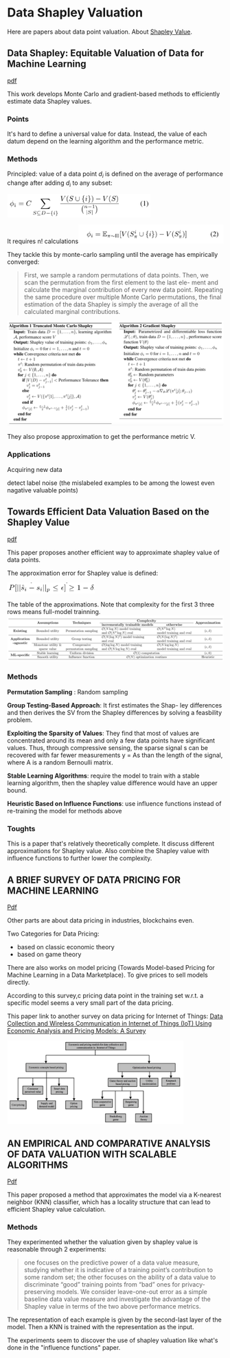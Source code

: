 # Data Shapley Valuation

Here are papers about data point valuation. About [Shapley Value](https://www.rand.org/content/dam/rand/pubs/research_memoranda/2008/RM670.pdf).

## Data Shapley: Equitable Valuation of Data for Machine Learning

[pdf](http://proceedings.mlr.press/v97/ghorbani19c/ghorbani19c.pdf)

This work develops Monte Carlo and gradient-based methods to efficiently estimate data Shapley values.

### Points

It's hard to define a universal value for data. Instead, the value of each datum depend on the learning algorithm and the performance metric.

### Methods

Principled: value of a data point $d_i$ is defined on the average of performance change after adding $d_i$ to any subset:

<img src="./pics/data_shapley_1.png" alt="data_shapley_1" style="zoom:33%;" />

It requires n! calculations<img src="./pics/data_shapley_2.png" alt="data_shapley_2" style="zoom:33%;" />

They tackle this by monte-carlo sampling until the average has empirically converged: 

> First, we sample a random permutations of data points. Then, we scan the permutation from the first element to the last ele- ment and calculate the marginal contribution of every new data point. Repeating the same procedure over multiple Monte Carlo permutations, the final estimation of the data Shapley is simply the average of all the calculated marginal contributions.

![data_shapley_3](./pics/data_shapley_3.png)

They also propose approximation to get the performance metric V.

### Applications

Acquiring new data

detect label noise (the mislabeled examples to be among the lowest even nagative valuable points)



## Towards Efficient Data Valuation Based on the Shapley Value

[pdf](https://arxiv.org/pdf/1902.10275.pdf)

This paper proposes another efficient way to approximate shapley value of data points.

The approximation error for Shapley value is defined:

<img src="./pics/efficient_shapley_1.png" alt="efficient_shapley_1" style="zoom:33%;" />

The table of the approximations. Note that complexity for the first 3 three rows means full-model trainning.![efficient_shapley_2](./pics/efficient_shapley_2.png)

### Methods

**Permutation Sampling** : Random sampling

**Group Testing-Based Approach**: It first estimates the Shap- ley differences and then derives the SV from the Shapley differences by solving a feasbility problem.

**Exploiting the Sparsity of Values**: They find that most of values are concentrated around its mean and only a few data points have significant values. Thus, through compressive sensing, the sparse signal s can be recovered with far fewer measurements y = As than the length of the signal, where A is a random Bernoulli matrix.

**Stable Learning Algorithms**: require the model to train with a stable learning algorithm, then the shapley value difference would have an upper bound.

**Heuristic Based on Influence Functions**: use influence functions instead of re-training the model for methods above

### Toughts

This is a paper that's relatively theoretically complete. It discuss different approximations for Shapley value. Also combine the Shapley value with influence functions to further lower the complexity.



## A BRIEF SURVEY OF DATA PRICING FOR MACHINE LEARNING

[Pdf](https://aircconline.com/csit/papers/vol10/csit100209.pdf)

Other parts are about data pricing in industries, blockchains even.

Two Categories for Data Pricing:

- based on classic economic theory
- based on game theory

There are also works on model pricing (Towards Model-based Pricing for Machine Learning in a Data Marketplace). To give prices to sell models directly.

According to this survey,c pricing data point in the training set w.r.t. a specific model seems a very small part of the data pricing.

This paper link to another survey on data pricing for Internet of Things: [Data Collection and Wireless Communication in Internet of Things (IoT) Using Economic Analysis and Pricing Models: A Survey](https://arxiv.org/pdf/1608.03475.pdf)

<img src="./pics/data_pricing_survey_1.png" alt="data_pricing_survey_1" style="zoom: 40%;" />



## AN EMPIRICAL AND COMPARATIVE ANALYSIS OF DATA VALUATION WITH SCALABLE ALGORITHMS

[Pdf](https://arxiv.org/pdf/1911.07128.pdf)

This paper proposed a method that approximates the model via a K-nearest neighbor (KNN) classifier, which has a locality structure that can lead to efficient Shapley value calculation.

### Methods

They experimented whether the valuation given by shapley value is reasonable through 2 experiments: 

> one focuses on the predictive power of a data value measure, studying whether it is indicative of a training point’s contribution to some random set; the other focuses on the ability of a data value to discriminate “good” training points from “bad” ones for privacy-preserving models. We consider leave-one-out error as a simple baseline data value measure and investigate the advantage of the Shapley value in terms of the two above performance metrics.

The representation of each example is given by the second-last layer of the model. Then a KNN is trained with the representation as the input.

The experiments seem to discover the use of shapley valuation like what's done in the "influence functions" paper.